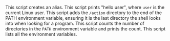 This script creates an alias.
This script prints "hello user", where `user` is the current Linux user.
This script adds the `/action` directory to the end of the PATH environment variable, ensuring it is the last directory the shell looks into when looking for a program.
This script counts the number of directories in the `PATH` environment variable and prints the count.
This script lists all the environment variables.
